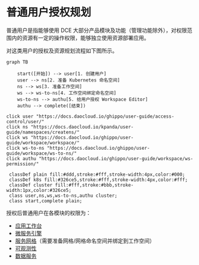 # 普通用户授权规划

普通用户是指能够使用 DCE 大部分产品模块及功能（管理功能除外），对权限范围内的资源有一定的操作权限，能够独立使用资源部署应用。

对这类用户的授权及资源规划流程如下图所示。

```mermaid
graph TB

    start([开始]) --> user[1. 创建用户]
    user --> ns[2. 准备 Kubernetes 命名空间]
    ns --> ws[3. 准备工作空间]
    ws --> ws-to-ns[4. 工作空间绑定命名空间]
    ws-to-ns --> authu[5. 给用户授权 Workspace Editor]
    authu --> complete([结束])
    
click user "https://docs.daocloud.io/ghippo/user-guide/access-control/user/"
click ns "https://docs.daocloud.io/kpanda/user-guide/namespaces/createns/"
click ws "https://docs.daocloud.io/ghippo/user-guide/workspace/workspace/"
click ws-to-ns "https://docs.daocloud.io/ghippo/user-guide/workspace/ws-to-ns/"
click authu "https://docs.daocloud.io/ghippo/user-guide/workspace/ws-permission/"

 classDef plain fill:#ddd,stroke:#fff,stroke-width:4px,color:#000;
 classDef k8s fill:#326ce5,stroke:#fff,stroke-width:4px,color:#fff;
 classDef cluster fill:#fff,stroke:#bbb,stroke-width:1px,color:#326ce5;
 class user,ns,ws,ws-to-ns,authu cluster;
 class start,complete plain;
```

授权后普通用户在各模块的权限为：

- [应用工作台](../permissions/amamba.md)
- [微服务引擎](../permissions/skoala.md)
- [服务网格](../permissions/mspider.md)（需要准备网格/网格命名空间并绑定到工作空间）
- [可观测性](../../insight/intro/permission.md)
- [数据服务](../permissions/mcamel.md)
